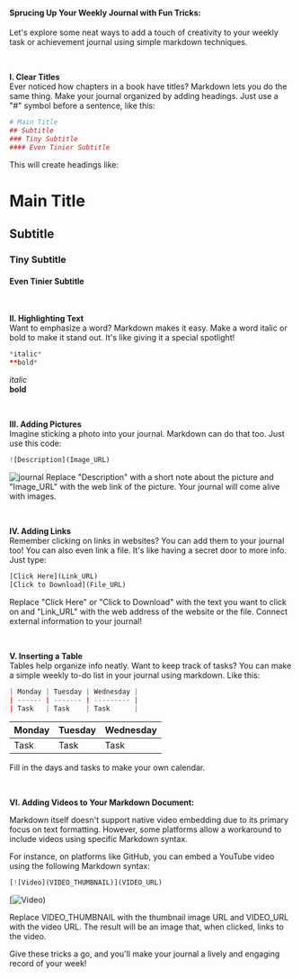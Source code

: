 #### Sprucing Up Your Weekly Journal with Fun Tricks:

Let's explore some neat ways to add a touch of creativity to your weekly task or achievement journal using simple markdown techniques.

<br>

**I. Clear Titles**  
Ever noticed how chapters in a book have titles? Markdown lets you do the same thing. Make your journal organized by adding headings. Just use a "#" symbol before a sentence, like this:

```r
# Main Title
## Subtitle
### Tiny Subtitle
#### Even Tinier Subtitle
```

This will create headings like:

# Main Title
## Subtitle
### Tiny Subtitle
#### Even Tinier Subtitle

<br>

**II. Highlighting Text**  
Want to emphasize a word? Markdown makes it easy. Make a word italic or bold to make it stand out. It's like giving it a special spotlight!

```r
*italic*
**bold*
```
*italic*  
**bold**


<br>

**III. Adding Pictures**  
Imagine sticking a photo into your journal. Markdown can do that too. Just use this code:

```r
![Description](Image_URL)
```
![journal](https://images.pexels.com/photos/636243/pexels-photo-636243.jpeg?auto=compress&cs=tinysrgb&w=800)
Replace "Description" with a short note about the picture and "Image_URL" with the web link of the picture. Your journal will come alive with images.

<br>

**IV. Adding Links**  
Remember clicking on links in websites? You can add them to your journal too! You can also even link a file. It's like having a secret door to more info. Just type:

```r
[Click Here](Link_URL)
[Click to Download](File_URL)
```

Replace "Click Here" or "Click to Download" with the text you want to click on and "Link_URL" with the web address of the website or the file. Connect external information to your journal!

<br>

**V. Inserting a Table**  
Tables help organize info neatly. Want to keep track of tasks? You can make a simple weekly to-do list in your journal using markdown. Like this:

```r
| Monday | Tuesday | Wednesday |
| ------ | ------- | --------- |
| Task   | Task    | Task      |
```
| Monday | Tuesday | Wednesday |
| ------ | ------- | --------- |
| Task   | Task    | Task      |

Fill in the days and tasks to make your own calendar.

<br>

**VI. Adding Videos to Your Markdown Document:**  

Markdown itself doesn't support native video embedding due to its primary focus on text formatting. However, some platforms allow a workaround to include videos using specific Markdown syntax.

For instance, on platforms like GitHub, you can embed a YouTube video using the following Markdown syntax:

```r
[![Video](VIDEO_THUMBNAIL)](VIDEO_URL)
```
[![Video](https://vimeo.com/178485416))

Replace VIDEO_THUMBNAIL with the thumbnail image URL and VIDEO_URL with the video URL. The result will be an image that, when clicked, links to the video.

Give these tricks a go, and you'll make your journal a lively and engaging record of your week!
